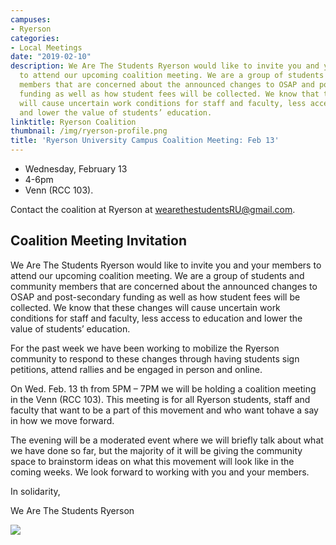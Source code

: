 ```yaml
---
campuses:
- Ryerson
categories:
- Local Meetings
date: "2019-02-10"
description: We Are The Students Ryerson would like to invite you and your members
  to attend our upcoming coalition meeting. We are a group of students and community
  members that are concerned about the announced changes to OSAP and post-secondary
  funding as well as how student fees will be collected. We know that these changes
  will cause uncertain work conditions for staff and faculty, less access to education
  and lower the value of students’ education.
linktitle: Ryerson Coalition
thumbnail: /img/ryerson-profile.png
title: 'Ryerson University Campus Coalition Meeting: Feb 13'
---
```


- Wednesday, February 13
- 4-6pm
- Venn (RCC 103).

Contact the coalition at Ryerson at [wearethestudentsRU@gmail.com](wearethestudentsRU@gmail.com).

## Coalition Meeting Invitation

We Are The Students Ryerson would like to invite you and your members to attend our upcoming coalition meeting. We are a group of students and community members that are concerned about the announced changes to OSAP and post-secondary funding as well as how student fees will be collected. We know that these changes will cause uncertain work conditions for staff and faculty, less access to education and lower the value of students’ education.

For the past week we have been working to mobilize the Ryerson community to respond to these changes through having students sign petitions, attend rallies and be engaged in person and online. 

On Wed. Feb. 13 th from 5PM – 7PM we will be holding a coalition meeting in the Venn (RCC 103). This meeting is for all Ryerson students, staff and faculty that want to be a part of this movement and who want tohave a say in how we move forward.

The evening will be a moderated event where we will briefly talk about what we have done so far, but the majority of it will be giving the community space to brainstorm ideas on what this movement will look like in the coming weeks. We look forward to working with you and your members.

In solidarity,

We Are The Students Ryerson

![](/img/ryerson-header.png)
